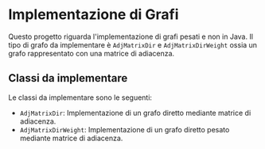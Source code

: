 # Implementazione di Grafi

Questo progetto riguarda l'implementazione di grafi pesati e non in Java. Il tipo di grafo da implementare è `AdjMatrixDir` e `AdjMatrixDirWeight` ossia un grafo rappresentato con una matrice di adiacenza.

## Classi da implementare

Le classi da implementare sono le seguenti:

- `AdjMatrixDir`: Implementazione di un grafo diretto mediante matrice di adiacenza.
- `AdjMatrixDirWeight`: Implementazione di un grafo diretto pesato mediante matrice di adiacenza.
